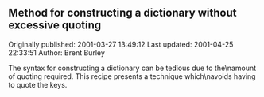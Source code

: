 ## Method for constructing a dictionary without excessive quoting

Originally published: 2001-03-27 13:49:12
Last updated: 2001-04-25 22:33:51
Author: Brent Burley

The syntax for constructing a dictionary can be tedious due to the\namount of quoting required.  This recipe presents a technique which\navoids having to quote the keys.
